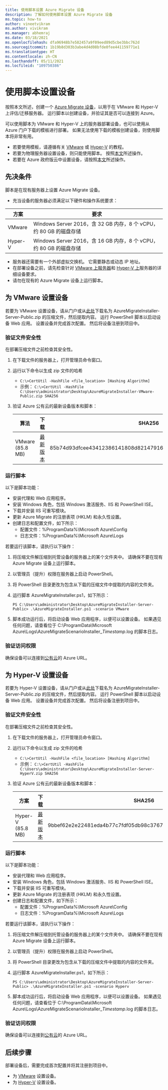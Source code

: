 ```yaml
---
title: 使用脚本设置 Azure Migrate 设备
description: 了解如何使用脚本设置 Azure Migrate 设备
ms.topic: how-to
author: vineetvikram
ms.author: vivikram
ms.manager: abhemraj
ms.date: 03/18/2021
ms.openlocfilehash: dfa96948b7e582457a9f09eed89d5cbe3bbc762d
ms.sourcegitcommit: 1b19b8d303b3abe4d4d08bfde0fee441159771e1
ms.translationtype: HT
ms.contentlocale: zh-CN
ms.lasthandoff: 05/11/2021
ms.locfileid: "109750386"
---
```

# <a name="set-up-an-appliance-with-a-script"></a>使用脚本设置设备

按照本文所述，创建一个 [Azure Migrate 设备](./migrate-appliance-architecture.md)，以用于在 VMware 和 Hyper-V 上评估/迁移服务器。 运行脚本以创建设备，并验证其是否可以连接到 Azure。 

可以使用脚本为 VMware 和 Hyper-V 上的服务器部署设备，也可以使用从 Azure 门户下载的模板进行部署。 如果无法使用下载的模板创建设备，则使用脚本将非常有用。

- 若要使用模板，请遵循有关 [VMware](./tutorial-discover-vmware.md) 或 [Hyper-V](./tutorial-discover-hyper-v.md) 的教程。
- 若要为物理服务器设置设备，则只能使用脚本。 按照[本文](how-to-set-up-appliance-physical.md)所述操作。
- 若要在 Azure 政府版云中设置设备，请按照[本文](deploy-appliance-script-government.md)所述操作。

## <a name="prerequisites"></a>先决条件

脚本是在现有服务器上设置 Azure Migrate 设备。

- 充当设备的服务器必须满足以下硬件和操作系统要求：

方案 | 要求
--- | ---
VMware | Windows Server 2016，含 32 GB 内存，8 个 vCPU，约 80 GB 的磁盘存储
Hyper-V | Windows Server 2016，含 16 GB 内存，8 个 vCPU，约 80 GB 的磁盘存储

- 服务器还需要有一个外部虚拟交换机。 它需要静态或动态 IP 地址。 
- 在部署设备之前，请先检查针对 [VMware 上服务器](migrate-appliance.md#appliance---vmware)和 [Hyper-V 上](migrate-appliance.md#appliance---hyper-v)服务器的详细设备要求。
- 请勿在现有的 Azure Migrate 设备上运行脚本。

## <a name="set-up-the-appliance-for-vmware"></a>为 VMware 设置设备

若要为 VMware 设置设备，请从门户或从[此处](https://go.microsoft.com/fwlink/?linkid=2140334)下载名为 AzureMigrateInstaller-Server-Public.zip 的压缩文件，然后提取内容。 运行 PowerShell 脚本以启动设备 Web 应用。 设置设备并完成首次配置。 然后将设备注册到项目中。

### <a name="verify-file-security"></a>验证文件安全性

在部署压缩文件之前检查其安全性。

1. 在下载文件的服务器上，打开管理员命令窗口。
2. 运行以下命令以生成 zip 文件的哈希
    - ```C:\>CertUtil -HashFile <file_location> [Hashing Algorithm]```
    - 示例： ```C:\>CertUtil -HashFile C:\Users\administrator\Desktop\AzureMigrateInstaller-VMware-Public.zip SHA256```
3. 验证 Azure 公有云的最新设备版本和脚本：

    **算法** | **下载** | **SHA256**
    --- | --- | ---
    VMware (85.8 MB) | [最新版本](https://go.microsoft.com/fwlink/?linkid=2116601) | 85b74d93dfcee43412386141808d82147916330e6669df94c7969fe1b3d0fe72

### <a name="run-the-script"></a>运行脚本

以下是脚本功能：

- 安装代理和 Web 应用程序。
- 安装 Windows 角色，包括 Windows 激活服务、IIS 和 PowerShell ISE。
- 下载并安装 IIS 可重写模块。
- 更新 Azure Migrate 的注册表项 (HKLM) 和永久性设置。
- 创建日志和配置文件，如下所示：
    - 配置文件：%ProgramData%\Microsoft Azure\Config
    - 日志文件：%ProgramData%\Microsoft Azure\Logs

若要运行该脚本，请执行以下操作：

1. 将压缩文件解压缩到托管设备的服务器上的某个文件夹中。 请确保不要在现有 Azure Migrate 设备上运行脚本。
2. 以管理员（提升）权限在服务器上启动 PowerShell。
3. 将 PowerShell 目录更改为包含从下载的压缩文件中提取的内容的文件夹。
4. 运行脚本 AzureMigrateInstaller.ps1，如下所示：

    ``` PS C:\Users\administrator\Desktop\AzureMigrateInstaller-Server-Public> .\AzureMigrateInstaller.ps1 -scenario VMware ```
  
5. 脚本成功运行后，将启动设备 Web 应用程序，以便可以设置设备。 如果遇见任何问题，请查看位于 C:\ProgramData\Microsoft Azure\Logs\AzureMigrateScenarioInstaller_<em>Timestamp</em>.log 的脚本日志。

### <a name="verify-access"></a>验证访问权限

确保设备可以连接到[公有云](migrate-appliance.md#public-cloud-urls)的 Azure URL。

## <a name="set-up-the-appliance-for-hyper-v"></a>为 Hyper-V 设置设备

若要为 Hyper-V 设置设备，请从门户或从[此处](https://go.microsoft.com/fwlink/?linkid=2105112)下载名为 AzureMigrateInstaller-Server-Public.zip 的压缩文件，然后提取内容。 运行 PowerShell 脚本以启动设备 Web 应用。 设置设备并完成首次配置。 然后将设备注册到项目中。


### <a name="verify-file-security"></a>验证文件安全性

在部署压缩文件之前检查其安全性。

1. 在下载文件的服务器上，打开管理员命令窗口。
2. 运行以下命令以生成 zip 文件的哈希
    - ```C:\>CertUtil -HashFile <file_location> [Hashing Algorithm]```
    - 示例： ```C:\>CertUtil -HashFile C:\Users\administrator\Desktop\AzureMigrateInstaller-Server-HyperV.zip SHA256```

3. 验证 Azure 公有云的最新设备版本和脚本：

    **方案** | **下载** | **SHA256**
    --- | --- | ---
    Hyper-V (85.8 MB) | [最新版本](https://go.microsoft.com/fwlink/?linkid=2116657) |  9bbef62e2e22481eda4b77c7fdf05db98c3767c20f0a873114fb0dcfa6ed682a

### <a name="run-the-script"></a>运行脚本

以下是脚本功能：

- 安装代理和 Web 应用程序。
- 安装 Windows 角色，包括 Windows 激活服务、IIS 和 PowerShell ISE。
- 下载并安装 IIS 可重写模块。
- 更新 Azure Migrate 的注册表项 (HKLM) 和永久性设置。
- 创建日志和配置文件，如下所示：
    - 配置文件：%ProgramData%\Microsoft Azure\Config
    - 日志文件：%ProgramData%\Microsoft Azure\Logs

若要运行该脚本，请执行以下操作：

1. 将压缩文件解压缩到托管设备的服务器上的某个文件夹中。 请确保不要在现有 Azure Migrate 设备上运行脚本。
2. 以管理员（提升）权限在服务器上启动 PowerShell。
3. 将 PowerShell 目录更改为包含从下载的压缩文件中提取的内容的文件夹。
4. 运行脚本 AzureMigrateInstaller.ps1，如下所示：

    ``` PS C:\Users\administrator\Desktop\AzureMigrateInstaller-Server-Public> .\AzureMigrateInstaller.ps1 -scenario Hyperv ```
   
5. 脚本成功运行后，将启动设备 Web 应用程序，以便可以设置设备。 如果遇见任何问题，请查看位于 C:\ProgramData\Microsoft Azure\Logs\AzureMigrateScenarioInstaller_<em>Timestamp</em>.log 的脚本日志。

### <a name="verify-access"></a>验证访问权限

确保设备可以连接到[公有云](migrate-appliance.md#public-cloud-urls)的 Azure URL。

## <a name="next-steps"></a>后续步骤

部署设备后，需要完成首次配置并将其注册到项目中。

- 为 [VMware](how-to-set-up-appliance-vmware.md#4-configure-the-appliance) 设置设备。
- 为 [Hyper-V](how-to-set-up-appliance-hyper-v.md#configure-the-appliance) 设置设备。
